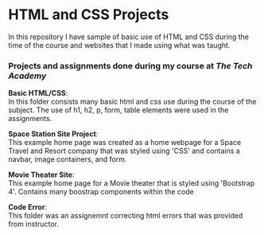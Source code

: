 # HTML and CSS Projects
In this repository I have sample of basic use of HTML and CSS during the time of the course and websites that I made using what was taught.

<h3>Projects and assignments done during my course at <i>The Tech Academy</i></h3>

<b>Basic HTML/CSS</b>:<br>
In this folder consists many basic html and css use during the course of the subject. The use of h1, h2, p, form, table elements were used in the assignments.

<b>Space Station Site Project</b>:<br>
This example home page was created as a home webpage for a Space Travel and Resort company that was styled using 'CSS' and contains a navbar, image containers, and form.

<b>Movie Theater Site</b>:<br>
This example home page for a Movie theater that is styled using 'Bootstrap 4'. Contains many boostrap components within the code

<b>Code Error</b>:<br>
This folder was an assignemnt correcting html errors that was provided from instructor.

